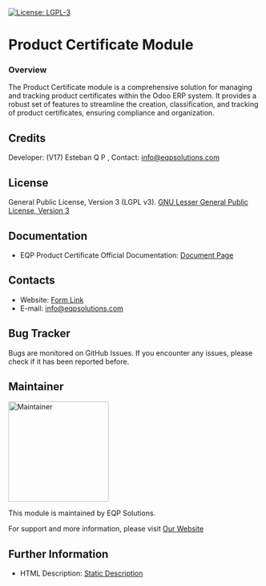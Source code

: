 [![License: LGPL-3](https://img.shields.io/badge/license-LGPL--3-blue.svg)](http://www.gnu.org/licenses/lgpl-3.0-standalone.html)

#  Product Certificate Module

### Overview

The Product Certificate module is a comprehensive solution for managing and tracking product certificates within the
Odoo ERP system. It provides a robust set of features to streamline the creation, classification, and tracking of
product certificates, ensuring compliance and organization.

## Credits
Developer: (V17) Esteban Q P , Contact: info@eqpsolutions.com

## License
General Public License, Version 3 (LGPL v3).
[GNU Lesser General Public License, Version 3](http://www.gnu.org/licenses/lgpl-3.0-standalone.html)

## Documentation
- EQP Product Certificate Official Documentation: [Document Page](https://eqpsolutions.com/blog/odoo-modules-documentation-1/product-certificates-module-1)

## Contacts
- Website: [Form Link](https://eqpsolutions.com/contactus)
- E-mail: [info@eqpsolutions.com](mailto:info@eqpsolutions.com)

## Bug Tracker
Bugs are monitored on GitHub Issues. If you encounter any issues, please check if it has been reported before.

## Maintainer
<a href="https://eqpsolutions.com">
    <img src="https://eqpsolutions.com/web/image/website/1/logo" alt="Maintainer" width="200" >
</a>

This module is maintained by EQP Solutions.

For support and more information, please visit [Our Website](https://eqpsolutions.com/)

## Further Information
- HTML Description: [Static Description](<static/description/index.html>)
